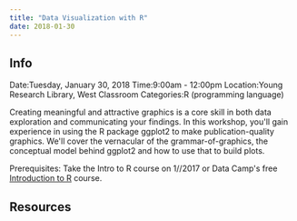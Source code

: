 ```yaml
---
title: "Data Visualization with R"
date: 2018-01-30
---
```


## Info

Date:Tuesday, January 30, 2018
Time:9:00am - 12:00pm
Location:Young Research Library, West Classroom
Categories:R (programming language)

Creating meaningful and attractive graphics is a core skill in both data exploration and communicating your findings. In this workshop, you'll gain experience in using the R package ggplot2 to make publication-quality graphics. We'll cover the vernacular of the grammar-of-graphics, the conceptual model behind ggplot2 and how to use that to build plots.

Prerequisites: Take the Intro to R course on 1//2017 or Data Camp's free [Introduction to R](https://www.datacamp.com/courses/free-introduction-to-r)  course.

## Resources
